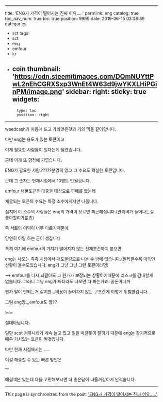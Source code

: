 
---
title: 'ENG가 가격이 떨어지는 진짜 이유.....'
permlink: eng
catalog: true
toc_nav_num: true
toc: true
position: 9999
date: 2019-06-15 03:08:39
categories:
- sct
tags:
- sct
- eng
- emfour
- kr
- coin
thumbnail: 'https://cdn.steemitimages.com/DQmNUYttPwL2nEhCGRXSxp3WnEt4W63d9jwYKXLHiPGinPM/image.png'
sidebar:
    right:
        sticky: true
widgets:
    -
        type: toc
        position: right
---


weedcash가 처음에 뜨고 가라앉은것과 거의 맥을 같이합니다.

다만 eng는 용도가 있는 토큰이고

이게 필요한 사람들이 있다는게 달랐습니다..


근데 이게 또 함정에 가깝습니다.


ENG가 필요한 사람.?????분명히 있고  그 수요도 확실한 토큰입니다.

근데 그 숫자는 현재시점에서 10명도 안될겁니다.

emfour 채굴토큰은 대중을 대상으로 판매를 했는데

채굴되는 토큰의 수요는 특정 소수에게서만 나옵니다.

심지어 이 소수의 사람들은 eng의 가격이 오르면 피곤해집니다.(관리비가 늘어나는걸 좋아할리가없죠)

즉 서로의 이익이 너무 다르기때문에

당연히 이탈 하는 군이 생깁니다

특히 여기에 emfour의 가치가 떨어지지 않는 전제조건까지 붙으면

eng는  나오는 족족 시장에서 매도물량으로 나올 수 밖에 없습니다.(빨리팔수록 이득인상황이 올수도있습니다. eng가 그냥 그냥 그런 토큰이라면)

--> emfour를 다시 되팔아도 그 원가가 보장되는 상황이기때문에 리스크를 감내할게 없습니다. 그러니 그냥 eng가 싸더라도 나오면 다 파는거죠..꽁돈이니까


뭔가 말이 안되는거 같지만...비용이 들어가지 않는 구조란게 이렇게 위험한겁니다...

그럼 eng망,,,emfour도 망??

노노

절대아닙니다.

일단 scot 커뮤니티가 계속 늘고 있고 일을 미친듯이 잘하기 때문에 eng는 장기적으로 매우 가치있는 토큰이 될것입니다. 

다만 현재 시점에서는 .....

이걸 해결할 수 있는 빠른 방안은



^^

해결책은 있는데 다들 고민해보시면 더 좋은답이 나올꺼같아서 안적습니다.

- - -

This page is synchronized from the post: ['ENG가 가격이 떨어지는 진짜 이유.....'](https://steemit.com/@virus707/eng)
